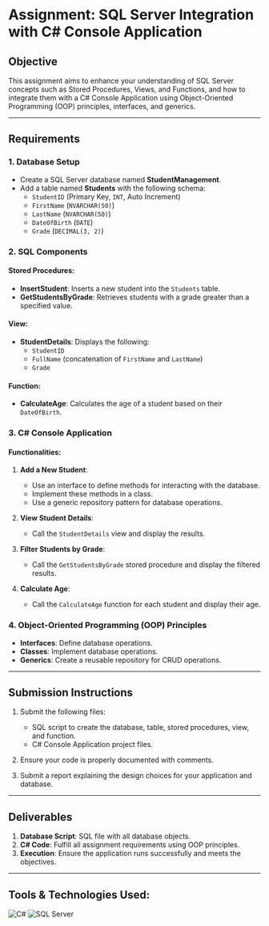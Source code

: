 # Assignment: SQL Server Integration with C# Console Application

## Objective
This assignment aims to enhance your understanding of SQL Server concepts such as Stored Procedures, Views, and Functions, and how to integrate them with a C# Console Application using Object-Oriented Programming (OOP) principles, interfaces, and generics.

---

## Requirements

### 1. Database Setup
- Create a SQL Server database named **StudentManagement**.
- Add a table named **Students** with the following schema:
  - `StudentID` (Primary Key, `INT`, Auto Increment)
  - `FirstName` (`NVARCHAR(50)`)
  - `LastName` (`NVARCHAR(50)`)
  - `DateOfBirth` (`DATE`)
  - `Grade` (`DECIMAL(3, 2)`)

### 2. SQL Components
#### Stored Procedures:
- **InsertStudent**: Inserts a new student into the `Students` table.
- **GetStudentsByGrade**: Retrieves students with a grade greater than a specified value.

#### View:
- **StudentDetails**: Displays the following:
  - `StudentID`
  - `FullName` (concatenation of `FirstName` and `LastName`)
  - `Grade`

#### Function:
- **CalculateAge**: Calculates the age of a student based on their `DateOfBirth`.

### 3. C# Console Application
#### Functionalities:
1. **Add a New Student**:
   - Use an interface to define methods for interacting with the database.
   - Implement these methods in a class.
   - Use a generic repository pattern for database operations.

2. **View Student Details**:
   - Call the `StudentDetails` view and display the results.

3. **Filter Students by Grade**:
   - Call the `GetStudentsByGrade` stored procedure and display the filtered results.

4. **Calculate Age**:
   - Call the `CalculateAge` function for each student and display their age.

### 4. Object-Oriented Programming (OOP) Principles
- **Interfaces**: Define database operations.
- **Classes**: Implement database operations.
- **Generics**: Create a reusable repository for CRUD operations.

---

## Submission Instructions
1. Submit the following files:
   - SQL script to create the database, table, stored procedures, view, and function.
   - C# Console Application project files.

2. Ensure your code is properly documented with comments.

3. Submit a report explaining the design choices for your application and database.

---

## Deliverables
1. **Database Script**: SQL file with all database objects.
2. **C# Code**: Fulfill all assignment requirements using OOP principles.
3. **Execution**: Ensure the application runs successfully and meets the objectives.

---

## Tools & Technologies Used:

![C#](https://img.shields.io/badge/C%23-239120?style=for-the-badge&logo=c-sharp&logoColor=white)
![SQL Server](https://img.shields.io/badge/SQL%20Server-CC2927?style=for-the-badge&logo=microsoft-sql-server&logoColor=white)
